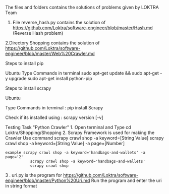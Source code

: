 The files and folders contains the solutions of problems given by LOKTRA Team

1. File reverse_hash.py contains the solution of https://github.com/Loktra/software-engineer/blob/master/Hash.md (Reverse Hash problem)

2.Directory Shopping contains the solution of https://github.com/Loktra/software-engineer/blob/master/Web%20Crawler.md



Steps to install pip 

Ubuntu
Type Commands in terminal
	sudo apt-get update && sudo apt-get -y upgrade
	sudo apt-get install python-pip


Steps to install scrapy

Ubuntu

Type Commands in terminal
	: pip install Scrapy

Check if its installed using
	: scrapy version [-v]

Testing Task "Python Crawler"
	1. Open terminal and Type cd Loktra/Shopping/Shopping
	2. Scrapy Framework is used for making the Crawler 
	Use command 
	scrapy crawl shop -a keyword=[String Value]
	scrapy crawl shop -a keyword=[String Value] -a page=[Number]

	example scrapy crawl shop -a keyword='handbags-and-wallets' -a page='2'
               scrapy crawl shop -a keyword='handbags-and-wallets'
               scrapy crawl shop 


3 . uri.py is the program for https://github.com/Loktra/software-engineer/blob/master/Python%20Uri.md
	Run the program and enter the uri in string format


